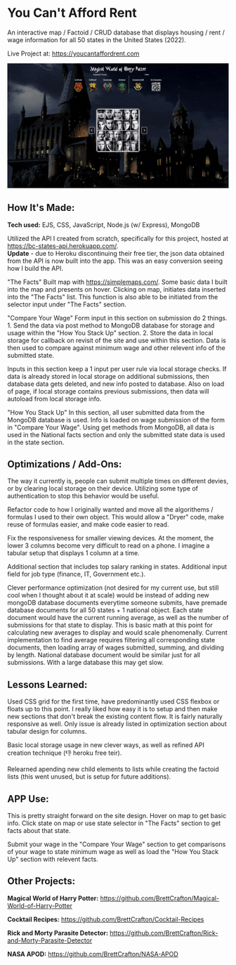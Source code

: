 # You Can't Afford Rent

An interactive map / Factoid / CRUD database that displays housing / rent / wage information for all 50 states in the United States (2022).

Live Project at: <a href="https://youcantaffordrent.com" target="_blank" rel="noreferrer"> https://youcantaffordrent.com </a>

<a href="https://youcantaffordrent.com" target="_blank" rel="noreferrer"> <img src="https://github.com/BrettCrafton/BrettCrafton/blob/main/assets/Harry%20Potter%20gif.gif?raw=true" alt="project example"/> </a>

## How It's Made:

**Tech used:** EJS, CSS, JavaScript, Node.js (w/ Express), MongoDB

Utilized the API I created from scratch, specifically for this project, hosted at https://bc-states-api.herokuapp.com/.  
**Update** - due to Heroku discontinuing their free tier, the json data obtained from the API is now built into the app. This was an easy conversion seeing how I build the API.

"The Facts"
Built map with https://simplemaps.com/. Some basic data I built into the map and presents on hover. Clicking on map, initiates data inserted into the "The Facts" list. This function is also able to be initiated from the selector input under "The Facts" section. 

"Compare Your Wage"
Form input in this section on submission do 2 things. 1. Send the data via post method to MongoDB database for storage and usage within the "How You Stack Up" section. 2. Store the data in local storage for callback on revisit of the site and use within this section.
Data is then used to compare against minimum wage and other relevent info of the submitted state.

Inputs in this section keep a 1 input per user rule via local storage checks. If data is already stored in local storage on additional submissions, then database data gets deleted, and new info posted to database. Also on load of page, if local storage contains previous submissions, then data will autoload from local storage info.

"How You Stack Up"
In this section, all user submitted data from the MongoDB database is used. Info is loaded on wage submission of the form in "Compare Your Wage". Using get methods from MongoDB, all data is used in the National facts section and only the submitted state data is used in the state section.

## Optimizations / Add-Ons:

The way it currently is, people can submit multiple times on different devies, or by clearing local storage on their device. Utilizing some type of authentication to stop this behavior would be useful. 

Refactor code to how I originally wanted and move all the algorithems / formulas I used to their own object. This would allow a "Dryer" code, make reuse of formulas easier, and make code easier to read. 

Fix the responsiveness for smaller viewing devices. At the moment, the lower 3 columns become very difficult to read on a phone. I imagine a tabular setup that displays 1 column at a time. 

Additional section that includes top salary ranking in states. Additional input field for job type (finance, IT, Government etc.).

Clever performance optimization (not desired for my current use, but still cool when I thought about it at scale) would be instead of adding new mongoDB database documents everytime someone submits, have premade database documents for all 50 states + 1 national object. Each state document would have the current running average, as well as the number of submissions for that state to display. This is basic math at this point for calculating new averages to display and would scale phenomenally. Current implementation to find average requires filtering all corresponding state documents, then loading array of wages submitted, summing, and dividing by length. National database document would be similar just for all submissions. With a large database this may get slow. 

## Lessons Learned:

Used CSS grid for the first time, have predominantly used CSS flexbox or floats up to this point. I really liked how easy it is to setup and then make new sections that don't break the existing content flow. It is fairly naturally responsive as well. Only issue is already listed in optimization section about tabular design for columns.

Basic local storage usage in new clever ways, as well as refined API creation technique (:thumbsdown: heroku free teir). 

Relearned apending new child elements to lists while creating the factoid lists (this went unused, but is setup for future additions).

## APP Use:

This is pretty straight forward on the site design. Hover on map to get basic info. Click state on map or use state selector in "The Facts" section to get facts about that state.

Submit your wage in the "Compare Your Wage" section to get comparisons of your wage to state minimum wage as well as load the "How You Stack Up" section with relevent facts.

## Other Projects:

**Magical World of Harry Potter:** https://github.com/BrettCrafton/Magical-World-of-Harry-Potter

**Cocktail Recipes:** https://github.com/BrettCrafton/Cocktail-Recipes

**Rick and Morty Parasite Detector:** https://github.com/BrettCrafton/Rick-and-Morty-Parasite-Detector

**NASA APOD:** https://github.com/BrettCrafton/NASA-APOD

